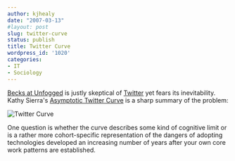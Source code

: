 ```yaml
---
author: kjhealy
date: "2007-03-13"
#layout: post
slug: twitter-curve
status: publish
title: Twitter Curve
wordpress_id: '1020'
categories:
- IT
- Sociology
---
```


[Becks at Unfogged](http://www.unfogged.com/archives/week_2007_03_11.html#006439) is justly skeptical of [Twitter](http://twitter.com/) yet fears its inevitability. Kathy Sierra's [Asymptotic Twitter Curve](http://headrush.typepad.com/creating_passionate_users/2006/12/httpwww37signal.html) is a sharp summary of the problem:

![Twitter Curve](http://www.kieranhealy.org/files/misc/twittercurve.jpg)

One question is whether the curve describes some kind of cognitive limit or is a rather more cohort-specific representation of the dangers of adopting technologies developed an increasing number of years after your own core work patterns are established.
